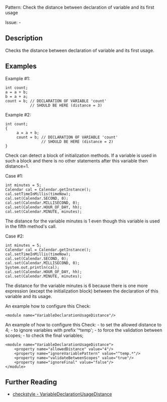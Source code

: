 Pattern: Check the distance between declaration of variable and its first usage

Issue: -

## Description

Checks the distance between declaration of variable and its first usage. 

## Examples

Example #1: 
    
    
    int count;
    a = a + b;
    b = a + a;
    count = b; // DECLARATION OF VARIABLE 'count'
               // SHOULD BE HERE (distance = 3)
            

Example #2: 
    
    
    int count;
    {
         a = a + b;
         count = b; // DECLARATION OF VARIABLE 'count'
                    // SHOULD BE HERE (distance = 2)
    }
            

Check can detect a block of initialization methods. If a variable is used in such a block and there is no other statements after this variable then distance=1. 

Case #1: 
    
    
    int minutes = 5;
    Calendar cal = Calendar.getInstance();
    cal.setTimeInMillis(timeNow);
    cal.set(Calendar.SECOND, 0);
    cal.set(Calendar.MILLISECOND, 0);
    cal.set(Calendar.HOUR_OF_DAY, hh);
    cal.set(Calendar.MINUTE, minutes);
            

The distance for the variable minutes is 1 even though this variable is used in the fifth method's call. 

Case #2: 
    
    
    int minutes = 5;
    Calendar cal = Calendar.getInstance();
    cal.setTimeInMillis(timeNow);
    cal.set(Calendar.SECOND, 0);
    cal.set(Calendar.MILLISECOND, 0);
    System.out.println(cal);
    cal.set(Calendar.HOUR_OF_DAY, hh);
    cal.set(Calendar.MINUTE, minutes);
             

The distance for the variable minutes is 6 because there is one more expression (except the initialization block) between the declaration of this variable and its usage. 

An example how to configure this Check: 
    
    
    <module name="VariableDeclarationUsageDistance"/>
             

An example of how to configure this Check: \- to set the allowed distance to 4; \- to ignore variables with prefix '^temp'; \- to force the validation between scopes; \- to check the final variables; 
    
    
    <module name="VariableDeclarationUsageDistance">
        <property name="allowedDistance" value="4"/>
        <property name="ignoreVariablePattern" value="^temp.*"/>
        <property name="validateBetweenScopes" value="true"/>
        <property name="ignoreFinal" value="false"/>
    </module>

## Further Reading

* [checkstyle - VariableDeclarationUsageDistance](http://checkstyle.sourceforge.net/config_coding.html#VariableDeclarationUsageDistance)